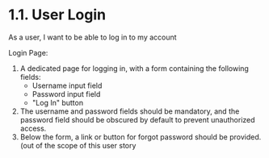 # 1.1. User Login
As a user, I want to be able to log in to my account

Login Page:

1. A dedicated page for logging in, with a form containing the following fields:
   * Username input field
   * Password input field
   * "Log In" button
2. The username and password fields should be mandatory, and the password field should be obscured by default to prevent unauthorized access.
3. Below the form, a link or button for forgot password should be provided. (out of the scope of this user story